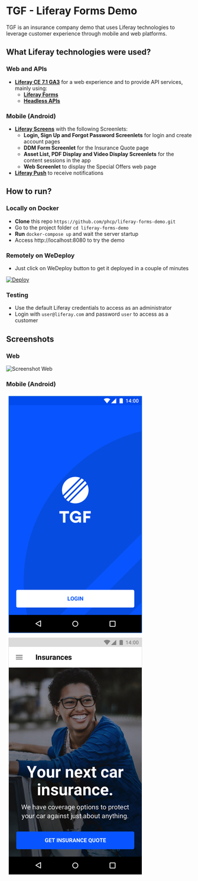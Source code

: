 
# TGF - Liferay Forms Demo

TGF is an insurance company demo that uses Liferay technologies to leverage customer experience through mobile and web platforms.

## What Liferay technologies were used?

### Web and APIs
- [**Liferay CE 7.1 GA3**](https://github.com/liferay/liferay-portal) for a web experience and to provide API services, mainly using:
    - [**Liferay Forms**](https://forms.liferay.com)
    - [**Headless APIs**](https://headlessapis.wedeploy.io)

### Mobile (Android)
- [**Liferay Screens**](https://github.com/liferay/liferay-screens) with the following Screenlets:
    - **Login, Sign Up and Forgot Password Screenlets** for login and create account pages
    - **DDM Form Screenlet** for the Insurance Quote page
    - **Asset List, PDF Display and Video Display Screenlets** for the content sessions in the app
    - **Web Screenlet** to display the Special Offers web page
- [**Liferay Push**](https://github.com/liferay-mobile/liferay-push-android) to receive notifications

## How to run?

### Locally on Docker
- **Clone** this repo `https://github.com/phcp/liferay-forms-demo.git`
- Go to the project folder `cd liferay-forms-demo`
- **Run** `docker-compose up` and wait the server startup
- Access http://localhost:8080 to try the demo

### Remotely on WeDeploy
- Just click on WeDeploy button to get it deployed in a couple of minutes

[![Deploy](https://cdn.wedeploy.com/images/deploy.svg)](https://console.wedeploy.com/deploy?repo=https://github.com/phcp/liferay-forms-demo)

### Testing
- Use the default Liferay credentials to access as an administrator
- Login with `user@liferay.com` and password `user` to access as a customer

## Screenshots

### Web
![Screenshot Web](docs/screenshots/web.png?raw=true)

### Mobile (Android)
![Screenshot Mobile](docs/screenshots/mobile1.png?raw=true) ![Screenshot Mobile](docs/screenshots/mobile2.png?raw=true)